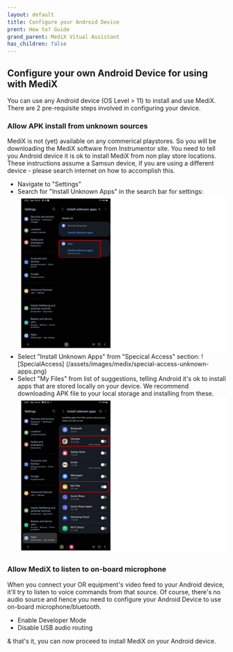 ```yaml
---
layout: default
title: Configure your Android Device
prent: How to? Guide
grand_parent: MediX Vitual Assistant
has_children: false
---
```


## Configure your own Android Device for using with MediX

You can use any Android device (OS Level > 11) to install and use MediX. There are 2 pre-requisite steps involved in configuring your device.

### Allow APK install from unknown sources

MediX is not (yet) available on any commerical playstores. So you will be downloading the MediX software from Instrumentor site. You need to tell you Android device it is ok to install MediX from non play store locations. These instructions assume a Samsun device, if you are using a different device - please search internet on how to accomplish this.

- Navigate to "Settings"
- Search for "Install Unknown Apps" in the search bar for settings: ![Settings](/assets/images/medix/unknown-app-suggestions.png)
- Select "Install Unknown Apps" from "Specical Access" section: ![SpecialAccess] (/assets/images/medix/special-access-unknown-apps.png)
- Select "My Files" from list of suggestions, telling Android it's ok to install apps that are stored locally on your device. We recommend downloading APK file to your local storage and installing from these. ![LocationSuggestions](/assets/images/medix/unknown-apps-selections.png)

### Allow MediX to listen to on-board microphone

When you connect your OR equipment's video feed to your Android device, it'll try to listen to voice commands from that source. Of course, there's no audio source and hence you need to configure your Android Device to use on-board microphone/bluetooth.

- Enable Developer Mode
- Disable USB audio routing

& that's it, you can now proceed to install MediX on your Android device.

